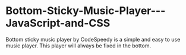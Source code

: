 # Bottom-Sticky-Music-Player---JavaScript-and-CSS
Bottom sticky music player by CodeSpeedy is a simple and easy to use music player. This player will always be fixed in the bottom.
